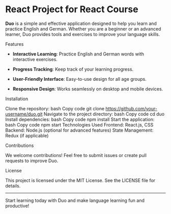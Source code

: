 # React Project for React Course

**Duo** is a simple and effective application designed to help you learn and practice English and German. Whether you are a beginner or an advanced learner, Duo provides tools and exercises to improve your language skills.

Features

- **Interactive Learning**: Practice English and German words with interactive exercises.

- **Progress Tracking**: Keep track of your learning progress.

- **User-Friendly Interface**: Easy-to-use design for all age groups.

- **Responsive Design**: Works seamlessly on desktop and mobile devices.

Installation

Clone the repository:
bash
Copy code
git clone https://github.com/your-username/duo.git
Navigate to the project directory:
bash
Copy code
cd duo
Install dependencies:
bash
Copy code
npm install
Start the application:
bash
Copy code
npm start
Technologies Used
Frontend: React.js, CSS
Backend: Node.js (optional for advanced features)
State Management: Redux (if applicable)

Contributions

We welcome contributions! Feel free to submit issues or create pull requests to improve Duo.

License

This project is licensed under the MIT License. See the LICENSE file for details.

---------------------------------------------------------------------------------------------

Start learning today with Duo and make language learning fun and productive!